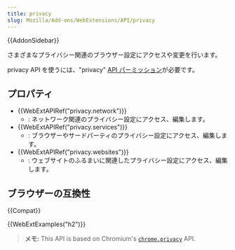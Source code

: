 ```yaml
---
title: privacy
slug: Mozilla/Add-ons/WebExtensions/API/privacy
---
```


{{AddonSidebar}}

さまざまなプライバシー関連のブラウザー設定にアクセスや変更を行います。

privacy API を使うには、"privacy" [API パーミッション](/ja/Add-ons/WebExtensions/manifest.json/permissions#API_permissions)が必要です。

## プロパティ

- {{WebExtAPIRef("privacy.network")}}
  - : ネットワーク関連のプライバシー設定にアクセス、編集します。
- {{WebExtAPIRef("privacy.services")}}
  - : ブラウザーやサードパーティのプライバシー設定にアクセス、編集します。
- {{WebExtAPIRef("privacy.websites")}}
  - : ウェブサイトのふるまいに関連したプライバシー設定にアクセス、編集します。

## ブラウザーの互換性

{{Compat}}

{{WebExtExamples("h2")}}

> **メモ:** This API is based on Chromium's [`chrome.privacy`](https://developer.chrome.com/extensions/privacy) API.

<!--
// Copyright 2015 The Chromium Authors. All rights reserved.
//
// Redistribution and use in source and binary forms, with or without
// modification, are permitted provided that the following conditions are
// met:
//
//    * Redistributions of source code must retain the above copyright
// notice, this list of conditions and the following disclaimer.
//    * Redistributions in binary form must reproduce the above
// copyright notice, this list of conditions and the following disclaimer
// in the documentation and/or other materials provided with the
// distribution.
//    * Neither the name of Google Inc. nor the names of its
// contributors may be used to endorse or promote products derived from
// this software without specific prior written permission.
//
// THIS SOFTWARE IS PROVIDED BY THE COPYRIGHT HOLDERS AND CONTRIBUTORS
// "AS IS" AND ANY EXPRESS OR IMPLIED WARRANTIES, INCLUDING, BUT NOT
// LIMITED TO, THE IMPLIED WARRANTIES OF MERCHANTABILITY AND FITNESS FOR
// A PARTICULAR PURPOSE ARE DISCLAIMED. IN NO EVENT SHALL THE COPYRIGHT
// OWNER OR CONTRIBUTORS BE LIABLE FOR ANY DIRECT, INDIRECT, INCIDENTAL,
// SPECIAL, EXEMPLARY, OR CONSEQUENTIAL DAMAGES (INCLUDING, BUT NOT
// LIMITED TO, PROCUREMENT OF SUBSTITUTE GOODS OR SERVICES; LOSS OF USE,
// DATA, OR PROFITS; OR BUSINESS INTERRUPTION) HOWEVER CAUSED AND ON ANY
// THEORY OF LIABILITY, WHETHER IN CONTRACT, STRICT LIABILITY, OR TORT
// (INCLUDING NEGLIGENCE OR OTHERWISE) ARISING IN ANY WAY OUT OF THE USE
// OF THIS SOFTWARE, EVEN IF ADVISED OF THE POSSIBILITY OF SUCH DAMAGE.
-->
